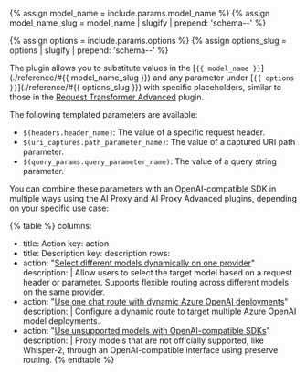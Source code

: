 {% assign model_name = include.params.model_name %}
{% assign model_name_slug = model_name | slugify | prepend: 'schema--' %}

{% assign options = include.params.options %}
{% assign options_slug = options | slugify | prepend: 'schema--' %}

The plugin allows you to substitute values in the [`{{ model_name }}`](./reference/#{{ model_name_slug }}) and any parameter under [`{{ options }}`](./reference/#{{ options_slug }})
with specific placeholders, similar to those in the [Request Transformer Advanced](/plugins/request-transformer-advanced/) plugin.

The following templated parameters are available:

* `$(headers.header_name)`: The value of a specific request header.
* `$(uri_captures.path_parameter_name)`: The value of a captured URI path parameter.
* `$(query_params.query_parameter_name)`: The value of a query string parameter.

You can combine these parameters with an OpenAI-compatible SDK in multiple ways using the AI Proxy and AI Proxy Advanced plugins, depending on your specific use case:

<!--vale off-->
{% table %}
columns:
  - title: Action
    key: action
  - title: Description
    key: description
rows:
  - action: "[Select different models dynamically on one provider](./examples/sdk-dynamic-model-selection/)"
    description: |
      Allow users to select the target model based on a request header or parameter. Supports flexible routing across different models on the same provider.
  - action: "[Use one chat route with dynamic Azure OpenAI deployments](./examples/sdk-azure-one-route/)"
    description: |
      Configure a dynamic route to target multiple Azure OpenAI model deployments.
  - action: "[Use unsupported models with OpenAI-compatible SDKs](./examples/sdk-unsupported-model/)"
    description: |
      Proxy models that are not officially supported, like Whisper-2, through an OpenAI-compatible interface using preserve routing.
{% endtable %}
<!--vale on-->


